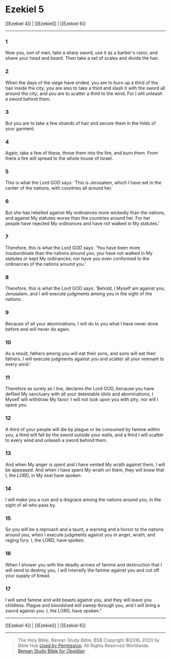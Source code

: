 # Ezekiel 5

[[Ezekiel 4]] | [[Ezekiel]] | [[Ezekiel 6]]

---

### 1
Now you, son of man, take a sharp sword, use it as a barber's razor, and shave your head and beard. Then take a set of scales and divide the hair.

### 2
When the days of the siege have ended, you are to burn up a third of the hair inside the city; you are also to take a third and slash it with the sword all around the city; and you are to scatter a third to the wind. For I will unleash a sword behind them.

### 3
But you are to take a few strands of hair and secure them in the folds of your garment.

### 4
Again, take a few of these, throw them into the fire, and burn them. From there a fire will spread to the whole house of Israel.

### 5
This is what the Lord GOD says: 'This is Jerusalem, which I have set in the center of the nations, with countries all around her.

### 6
But she has rebelled against My ordinances more wickedly than the nations, and against My statutes worse than the countries around her. For her people have rejected My ordinances and have not walked in My statutes.'

### 7
Therefore, this is what the Lord GOD says: 'You have been more insubordinate than the nations around you; you have not walked in My statutes or kept My ordinances; nor have you even conformed to the ordinances of the nations around you.'

### 8
Therefore, this is what the Lord GOD says: 'Behold, I Myself am against you, Jerusalem, and I will execute judgments among you in the sight of the nations.

### 9
Because of all your abominations, I will do to you what I have never done before and will never do again.

### 10
As a result, fathers among you will eat their sons, and sons will eat their fathers. I will execute judgments against you and scatter all your remnant to every wind.'

### 11
Therefore as surely as I live, declares the Lord GOD, because you have defiled My sanctuary with all your detestable idols and abominations, I Myself will withdraw My favor; I will not look upon you with pity, nor will I spare you.

### 12
A third of your people will die by plague or be consumed by famine within you, a third will fall by the sword outside your walls, and a third I will scatter to every wind and unleash a sword behind them.

### 13
And when My anger is spent and I have vented My wrath against them, I will be appeased. And when I have spent My wrath on them, they will know that I, the LORD, in My zeal have spoken.

### 14
I will make you a ruin and a disgrace among the nations around you, in the sight of all who pass by.

### 15
So you will be a reproach and a taunt, a warning and a horror to the nations around you, when I execute judgments against you in anger, wrath, and raging fury. I, the LORD, have spoken.

### 16
When I shower you with the deadly arrows of famine and destruction that I will send to destroy you, I will intensify the famine against you and cut off your supply of bread.

### 17
I will send famine and wild beasts against you, and they will leave you childless. Plague and bloodshed will sweep through you, and I will bring a sword against you. I, the LORD, have spoken."

---

[[Ezekiel 4]] | [[Ezekiel]] | [[Ezekiel 6]]

---

> The Holy Bible, Berean Study Bible, BSB
> Copyright &copy;2016, 2020 by Bible Hub
> [Used by Permission](https://berean.bible/terms.htm). All Rights Reserved Worldwide.
> [Berean Study Bible for Obsidian](https://github.com/gapmiss/berean-study-bible-for-obsidian)

